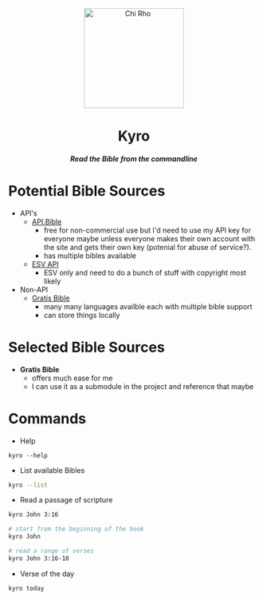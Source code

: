 <div style="text-align:center">
	<img src=https://upload.wikimedia.org/wikipedia/commons/thumb/7/7b/Simple_Labarum2.svg/1920px-Simple_Labarum2.svg.png
		alt="Chi Rho" width="200" />
</div>

<div style="text-align:center">
	<h1>Kyro</>
	<h5>
		<p>Read the Bible from the commandline</>
	</>
</div>


# Potential Bible Sources

- API's
	* [API.Bible](https://scripture.api.bible/)
		+ free for non-commercial use but I'd need to use my API key for everyone maybe unless everyone makes their own account with the site and gets their own key (potenial for abuse of service?).
		+ has multiple bibles available
	* [ESV API](https://api.esv.org/)
		+ ESV only and need to do a bunch of stuff with copyright most likely
- Non-API
	* [Gratis Bible](https://github.com/gratis-bible/bible)
		* many many languages availble each with multiple bible support
		* can store things locally


# Selected Bible Sources
- **Gratis Bible**
	- offers much ease for me
	- I can use it as a submodule in the project and reference that maybe

# Commands
- Help
```
kyro --help
```

- List available Bibles
```sh
kyro --list
```

- Read a passage of scripture
```sh
kyro John 3:16

# start from the beginning of the book
kyro John

# read a range of verses
kyro John 3:16-18
```

- Verse of the day
```
kyro today
```
